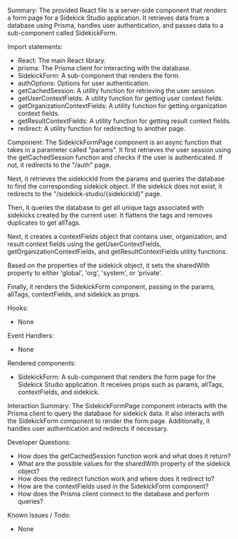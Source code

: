 Summary:
The provided React file is a server-side component that renders a form page for a Sidekick Studio application. It retrieves data from a database using Prisma, handles user authentication, and passes data to a sub-component called SidekickForm.

Import statements:
- React: The main React library.
- prisma: The Prisma client for interacting with the database.
- SidekickForm: A sub-component that renders the form.
- authOptions: Options for user authentication.
- getCachedSession: A utility function for retrieving the user session.
- getUserContextFields: A utility function for getting user context fields.
- getOrganizationContextFields: A utility function for getting organization context fields.
- getResultContextFields: A utility function for getting result context fields.
- redirect: A utility function for redirecting to another page.

Component:
The SidekickFormPage component is an async function that takes in a parameter called "params". It first retrieves the user session using the getCachedSession function and checks if the user is authenticated. If not, it redirects to the "/auth" page.

Next, it retrieves the sidekickId from the params and queries the database to find the corresponding sidekick object. If the sidekick does not exist, it redirects to the "/sidekick-studio/{sidekickId}" page.

Then, it queries the database to get all unique tags associated with sidekicks created by the current user. It flattens the tags and removes duplicates to get allTags.

Next, it creates a contextFields object that contains user, organization, and result context fields using the getUserContextFields, getOrganizationContextFields, and getResultContextFields utility functions.

Based on the properties of the sidekick object, it sets the sharedWith property to either 'global', 'org', 'system', or 'private'.

Finally, it renders the SidekickForm component, passing in the params, allTags, contextFields, and sidekick as props.

Hooks:
- None

Event Handlers:
- None

Rendered components:
- SidekickForm: A sub-component that renders the form page for the Sidekick Studio application. It receives props such as params, allTags, contextFields, and sidekick.

Interaction Summary:
The SidekickFormPage component interacts with the Prisma client to query the database for sidekick data. It also interacts with the SidekickForm component to render the form page. Additionally, it handles user authentication and redirects if necessary.

Developer Questions:
- How does the getCachedSession function work and what does it return?
- What are the possible values for the sharedWith property of the sidekick object?
- How does the redirect function work and where does it redirect to?
- How are the contextFields used in the SidekickForm component?
- How does the Prisma client connect to the database and perform queries?

Known Issues / Todo:
- None